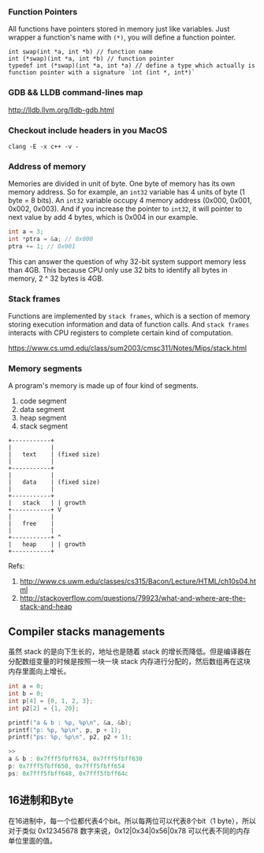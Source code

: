 ### Function Pointers
All functions have pointers stored in memory just like variables. Just wrapper a function's name with `(*)`, you will define a function pointer.

```
int swap(int *a, int *b) // function name
int (*swap)(int *a, int *b) // function pointer
typedef int (*swap)(int *a, int *a) // define a type which actually is function pointer with a signature `int (int *, int*)`
```

###  GDB && LLDB command-lines map
http://lldb.llvm.org/lldb-gdb.html

### Checkout include headers in you MacOS
```
clang -E -x c++ -v -
```

### Address of memory

Memories are divided in unit of byte. One byte of memory has its own memory address. So for example, an `int32` variable has 4 units of byte (1 byte = 8 bits). An `int32` variable occupy 4 memory address (0x000, 0x001, 0x002, 0x003). And if you increase the pointer to `int32`, it will pointer to next value by add 4 bytes, which is 0x004 in our example.

```c
int a = 3;
int *ptra = &a; // 0x000
ptra += 1; // 0x001
```

This can answer the question of why 32-bit system support memory less than 4GB. This because CPU only use 32 bits to identify all bytes in memory, 2 ^ 32 bytes is 4GB.

### Stack frames

Functions are implemented by `stack frames`, which is a section of memory storing execution information and data of function calls. And `stack frames` interacts with CPU registers to complete certain kind of computation.

https://www.cs.umd.edu/class/sum2003/cmsc311/Notes/Mips/stack.html

### Memory segments
A program's memory is made up of four kind of segments.

1. code segment
2. data segment
3. heap segment
4. stack segment

```
+-----------+
|           |
|   text    | (fixed size)
|           |
+-----------+
|           |
|   data    | (fixed size)
|           |
+-----------+
|   stack   | | growth
+-----------+ V
|           |
|   free    |
|           |
+-----------+ ^
|   heap    | | growth
+-----------+
```
Refs:

1. http://www.cs.uwm.edu/classes/cs315/Bacon/Lecture/HTML/ch10s04.html
2. http://stackoverflow.com/questions/79923/what-and-where-are-the-stack-and-heap

## Compiler stacks managements
虽然 stack 的是向下生长的，地址也是随着 stack 的增长而降低。但是编译器在分配数组变量的时候是按照一块一块 stack 内存进行分配的，然后数组再在这块内存里面向上增长。

```c
int a = 0;
int b = 0;
int p[4] = {0, 1, 2, 3};
int p2[2] = {1, 20};

printf("a & b : %p, %p\n", &a, &b);
printf("p: %p, %p\n", p, p + 1);
printf("ps: %p, %p\n", p2, p2 + 1);

>>
a & b : 0x7fff5fbff634, 0x7fff5fbff630
p: 0x7fff5fbff650, 0x7fff5fbff654
ps: 0x7fff5fbff648, 0x7fff5fbff64c
```

## 16进制和Byte
在16进制中，每一个位都代表4个bit。所以每两位可以代表8个bit（1 byte），所以对于类似 0x12345678 数字来说，0x12|0x34|0x56|0x78 可以代表不同的内存单位里面的值。
